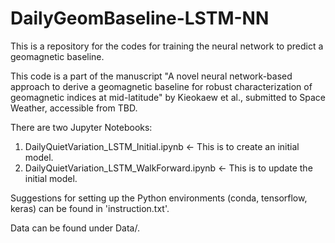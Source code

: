 # DailyGeomBaseline-LSTM-NN

This is a repository for the codes for training the neural network to predict a geomagnetic baseline. 

This code is a part of the manuscript "A novel neural network-based approach to derive a geomagnetic baseline for robust characterization of geomagnetic indices at mid-latitude" by Kieokaew et al., submitted to Space Weather, accessible from TBD. 

There are two Jupyter Notebooks: 
1. DailyQuietVariation_LSTM_Initial.ipynb <- This is to create an initial model.
2. DailyQuietVariation_LSTM_WalkForward.ipynb <- This is to update the initial model.

Suggestions for setting up the Python environments (conda, tensorflow, keras) can be found in 'instruction.txt'. 

Data can be found under Data/. 

